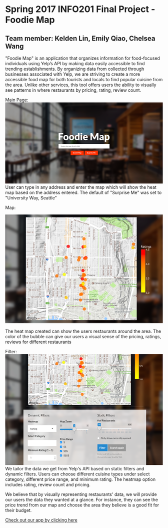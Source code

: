 # Spring 2017 INFO201 Final Project - Foodie Map
## Team member: Kelden Lin, Emily Qiao, Chelsea Wang

"Foodie Map" is an application that organizes information for food-focused individuals using Yelp’s API by making data easily accessible to find trending establishments. By organizing data from collected through businesses associated with Yelp, we are striving to create a more accessible food map for both tourists and locals to find popular cuisine from the area. Unlike other services, this tool offers users the ability to visually see patterns in where restaurants by pricing, rating, review count.

Main Page: 
![main-page](imgs/Main.jpg)
User can type in any address and enter the map which will show the heat map based on the address entered.
The default of "Surprise Me" was set to "University Way, Seattle"

Map:

![map](imgs/Map.jpg)

The heat map created can show the users restaurants around the area. The color of the bubble can give our users a visual sense of the pricing, ratings, reviews for different restaurants

Filter:
![map](imgs/filter.jpg)
We tailor the data we get from Yelp's API based on static filters and dynamic filters. Users can choose different cuisine types under select category, different price range, and minimum rating. The heatmap option includes rating, review count and pricing. 

We believe that by visually representing restaurants' data, we will provide our users the data they wanted at a glance. For instance, they can see the price trend from our map and choose the area they believe is a good fit for their budget. 

[Check out our app by clicking here](https://kelden.shinyapps.io/foodie-map/)
